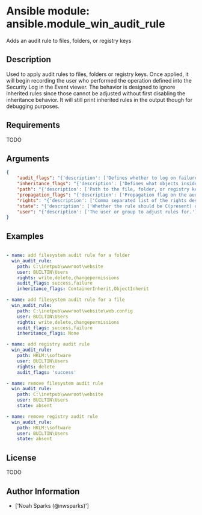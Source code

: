 # Ansible module: ansible.module_win_audit_rule


Adds an audit rule to files, folders, or registry keys

## Description

Used to apply audit rules to files, folders or registry keys.
Once applied, it will begin recording the user who performed the operation defined into the Security Log in the Event viewer.
The behavior is designed to ignore inherited rules since those cannot be adjusted without first disabling the inheritance behavior. It will still print inherited rules in the output though for debugging purposes.

## Requirements

TODO

## Arguments

``` json
{
    "audit_flags": "{'description': ['Defines whether to log on failure, success, or both.', 'To log both define as comma separated list "Success, Failure".'], 'required': True, 'type': 'list', 'choices': ['Failure', 'Success']}",
    "inheritance_flags": "{'description': ['Defines what objects inside of a folder or registry key will inherit the settings.', 'If you are setting a rule on a file, this value has to be changed to C(none).', 'For more information on the choices see MSDN PropagationFlags enumeration at U(https://msdn.microsoft.com/en-us/library/system.security.accesscontrol.inheritanceflags.aspx).'], 'type': 'list', 'default': 'ContainerInherit,ObjectInherit', 'choices': ['ContainerInherit', 'ObjectInherit']}",
    "path": "{'description': ['Path to the file, folder, or registry key.', "Registry paths should be in Powershell format, beginning with an abbreviation for the root such as, 'hklm:\\software'."], 'required': True, 'type': 'path', 'aliases': ['dest', 'destination']}",
    "propagation_flags": "{'description': ['Propagation flag on the audit rules.', 'This value is ignored when the path type is a file.', 'For more information on the choices see MSDN PropagationFlags enumeration at U(https://msdn.microsoft.com/en-us/library/system.security.accesscontrol.propagationflags.aspx).'], 'default': 'None', 'choices': ['None', 'InherityOnly', 'NoPropagateInherit']}",
    "rights": "{'description': ['Comma separated list of the rights desired. Only required for adding a rule.', 'If I(path) is a file or directory, rights can be any right under MSDN FileSystemRights U(https://msdn.microsoft.com/en-us/library/system.security.accesscontrol.filesystemrights.aspx).', 'If I(path) is a registry key, rights can be any right under MSDN RegistryRights U(https://msdn.microsoft.com/en-us/library/system.security.accesscontrol.registryrights.aspx).'], 'required': True, 'type': 'list'}",
    "state": "{'description': ['Whether the rule should be C(present) or C(absent).', 'For absent, only I(path), I(user), and I(state) are required.', 'Specifying C(absent) will remove all rules matching the defined I(user).'], 'choices': ['absent', 'present'], 'default': 'present'}",
    "user": "{'description': ['The user or group to adjust rules for.'], 'required': True}",
}
```

## Examples


``` yaml

- name: add filesystem audit rule for a folder
  win_audit_rule:
    path: C:\inetpub\wwwroot\website
    user: BUILTIN\Users
    rights: write,delete,changepermissions
    audit_flags: success,failure
    inheritance_flags: ContainerInherit,ObjectInherit

- name: add filesystem audit rule for a file
  win_audit_rule:
    path: C:\inetpub\wwwroot\website\web.config
    user: BUILTIN\Users
    rights: write,delete,changepermissions
    audit_flags: success,failure
    inheritance_flags: None

- name: add registry audit rule
  win_audit_rule:
    path: HKLM:\software
    user: BUILTIN\Users
    rights: delete
    audit_flags: 'success'

- name: remove filesystem audit rule
  win_audit_rule:
    path: C:\inetpub\wwwroot\website
    user: BUILTIN\Users
    state: absent

- name: remove registry audit rule
  win_audit_rule:
    path: HKLM:\software
    user: BUILTIN\Users
    state: absent

```

## License

TODO

## Author Information
  - ['Noah Sparks (@nwsparks)']
